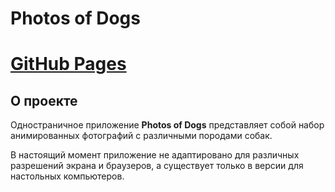 # **Photos of Dogs**

# [GitHub Pages]()

## О проекте ##
Одностраничное приложение **Photos of Dogs** представляет собой набор анимированных фотографий с различными породами собак.

В настоящий момент приложение не адаптировано для различных разрешений экрана и браузеров, а существует только в версии для настольных компьютеров.


